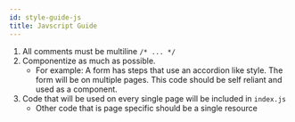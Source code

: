 ```yaml
---
id: style-guide-js
title: Javscript Guide
---
```

1. All comments must be multiline `/* ... */`
2. Componentize as much as possible.
    * For example: A form has steps that use an accordion like style. The form will be on multiple pages. This code should be self reliant and used as a component.
3. Code that will be used on every single page will be included in `index.js`
    * Other code that is page specific should be a single resource